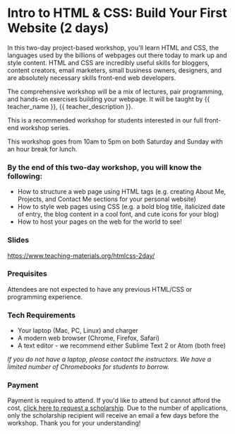 # Intro to HTML & CSS: Build Your First Website (2 days)

In this two-day project-based workshop, you'll learn HTML and CSS, the languages used by the billions of webpages out there today to mark up and style content. HTML and CSS are incredibly useful skills for bloggers, content creators, email marketers, small business owners, designers, and are absolutely necessary skills front-end web developers. 

The comprehensive workshop will be a mix of lectures, pair programming, and hands-on exercises building your webpage. It will be taught by {{ teacher_name }}, {{ teacher_description }}.

This is a recommended workshop for students interested in our full front-end workshop series.

This workshop goes from 10am to 5pm on both Saturday and Sunday with an hour break for lunch.


### By the end of this two-day workshop, you will know the following:

* How to structure a web page using HTML tags (e.g. creating About Me, Projects, and Contact Me sections for your personal website)
* How to style web pages using CSS (e.g. a bold blog title, italicized date of entry, the blog content in a cool font, and cute icons for your blog)
* How to host your pages on the web for the world to see!

### Slides

<https://www.teaching-materials.org/htmlcss-2day/>

### Prequisites

Attendees are not expected to have any previous HTML/CSS or programming experience.


### Tech Requirements

* Your laptop (Mac, PC, Linux) and charger
* A modern web browser (Chrome, Firefox, Safari)
* A text editor - we recommend either Sublime Text 2 or Atom (both free)

*If you do not have a laptop, please contact the instructors. We have a limited number of Chromebooks for students to borrow.*

### Payment

Payment is required to attend. If you'd like to attend but cannot afford the cost, [click here to request a scholarship](https://docs.google.com/forms/d/e/1FAIpQLSfiUBN4yve3L7iociXzcqNgEtrljsn_7mCgZ3eUtvAEr3bcQg/viewform). Due to the number of applications, only the scholarship recipient will receive an email a few days before the workshop. Thank you for your understanding!

